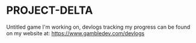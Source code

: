# PROJECT-DELTA
Untitled game I'm working on, devlogs tracking my progress can be found on my website at: https://www.gambledev.com/devlogs
